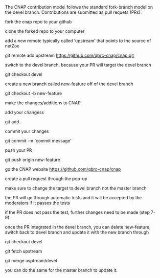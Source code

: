 The CNAP contribution model follows the standard fork-branch model on the devel branch. Contributions are submitted as pull requets (PRs).

fork the cnap repo to your github

clone the forked repo to your computer

add a new remote typically called ‘upstream’ that points to the source of netZoo

git remote add upstream https://github.com/qbrc-cnap/cnap.git

switch to the devel branch, because your PR will target the devel branch

git checkout devel

create a new branch called new-feature off of the devel branch

git checkout -b new-feature

make the changes/additions to CNAP

add your changess

git add .

commit your changes

git commit -m 'commit message'

push your PR

git push origin new-feature

go the CNAP website https://github.com/qbrc-cnap/cnap

create a pull request through the pop-up

make sure to change the target to devel branch not the master branch

the PR will go through automatic tests and it will be accepted by the moderators if it passes the tests

if the PR does not pass the test, further changes need to be made (step 7-9)

once the PR integrated in the devel branch, you can delete new-feature, switch back to devel branch and update it with the new branch through

git checkout devel

git fetch upstream

git merge usptream/devel

you can do the same for the master branch to update it.

